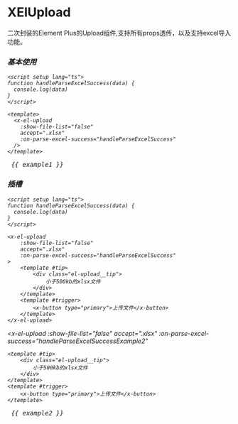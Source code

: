 # XElUpload

二次封装的Element Plus的Upload组件,支持所有props透传，以及支持excel导入功能。

<script setup lang="ts">
import { ref } from 'vue'

const example1 = ref()
const example2 = ref()

function handleParseExcelSuccessExample1(data) {
    example1.value = JSON.stringify(data, null, 2)
}

function handleParseExcelSuccessExample2(data) {
    example2.value = JSON.stringify(data, null, 2)
}
</script>

### <i i-logos-vue /> 基本使用

```vue
<script setup lang="ts">
function handleParseExcelSuccess(data) {
  console.log(data)
}
</script>

<template>
  <x-el-upload
    :show-file-list="false"
    accept=".xlsx"
    :on-parse-excel-success="handleParseExcelSuccess"
  />
</template>
```

<x-el-upload
:show-file-list="false"
accept=".xlsx"
:on-parse-excel-success="handleParseExcelSuccessExample1"
/>

<pre>
 {{ example1 }}
</pre>

 ### <i i-logos-vue /> 插槽

```vue
<script setup lang="ts">
function handleParseExcelSuccess(data) {
  console.log(data)
}
</script>

<x-el-upload
    :show-file-list="false"
    accept=".xlsx"
    :on-parse-excel-success="handleParseExcelSuccess"
>
    <template #tip>
        <div class="el-upload__tip">
            小于500kb的xlsx文件
        </div>
    </template>
    <template #trigger>
        <x-button type="primary">上传文件</x-button>
    </template>
</x-el-upload>
```

<x-el-upload
:show-file-list="false"
accept=".xlsx"
:on-parse-excel-success="handleParseExcelSuccessExample2"
>
    <template #tip>
        <div class="el-upload__tip">
            小于500kb的xlsx文件
        </div>
    </template>
    <template #trigger>
        <x-button type="primary">上传文件</x-button>
    </template>
</x-el-upload>

<pre>
 {{ example2 }}
</pre>
